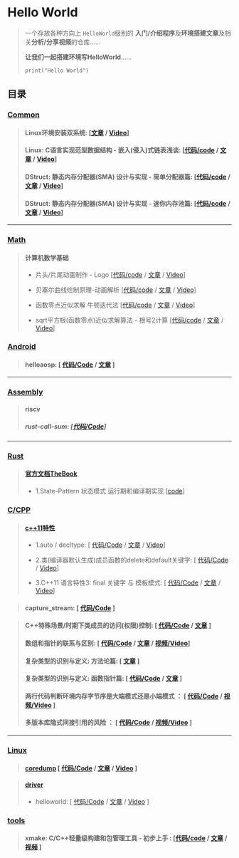 # Hello World
> 一个存放各种方向上 `HelloWorld`级别的 **入门/介绍程序**及**环境搭建文章**及相关**分析/分享视频**的仓库......
>
>  **让我们一起搭建环境写HelloWorld**......
>
> `print("Hello World")`



## 目录

### [Common](common)

> #### **Linux环境安装双系统**: [[文章](https://zhuanlan.zhihu.com/p/609573337) / [Video](https://www.bilibili.com/video/BV1p54y137Mg)]
>
> #### **Linux: C语言实现范型数据结构 - 嵌入(侵入)式链表浅谈**: [[代码/code](common/embedded-list.cpp) / [文章](https://zhuanlan.zhihu.com/p/675389928) / [Video](https://www.bilibili.com/video/BV1Se411q735/?share_source=copy_web&vd_source=2ab9f3bdf795fb473263ee1fc1d268d0)]
>
> #### **DStruct: 静态内存分配器(SMA) 设计与实现 - 简单分配器篇**: [[代码/code](dstruct/simple_allocator.cpp) / [文章](https://zhuanlan.zhihu.com/p/659002942) / [Video](https://www.bilibili.com/video/BV1Rb4y157iM/?share_source=copy_web&vd_source=2ab9f3bdf795fb473263ee1fc1d268d0)]
>
> #### **DStruct: 静态内存分配器(SMA) 设计与实现 - 迷你内存池篇**: [[代码/code](dstruct/mini_mempool.cpp) / [文章](https://zhuanlan.zhihu.com/p/676909947) / [Video](https://www.bilibili.com/video/BV18W4y1A7Ww/?share_source=copy_web&vd_source=2ab9f3bdf795fb473263ee1fc1d268d0)]


---


### [Math](math)
> #### **计算机数学基础**
>
> - 片头/片尾动画制作 - Logo [[代码/code](math/cs-mathbase/logo.py) / [文章]() / [Video](https://www.bilibili.com/video/BV1ig4y1e7Fy/?share_source=copy_web&vd_source=2ab9f3bdf795fb473263ee1fc1d268d0)]
>
> - 贝塞尔曲线绘制原理-动画解析 [[代码/code](math/cs-mathbase/bezier_curve_by_de_casteljau.py) / [文章]() / [Video](https://www.bilibili.com/video/BV1Mg4y1e713/?share_source=copy_web&vd_source=2ab9f3bdf795fb473263ee1fc1d268d0)]
>
> - 函数零点近似求解 牛顿迭代法 [[代码/code](math/cs-mathbase/funtion_zeros.py) / [文章](https://zhuanlan.zhihu.com/p/684035158) / [Video](https://www.bilibili.com/video/BV1px4y127PD/?share_source=copy_web&vd_source=2ab9f3bdf795fb473263ee1fc1d268d0)]
>
> - sqrt平方根(函数零点)近似求解算法 - 根号2计算 [[代码/code](math/cs-mathbase/funtion_zeros.py) / [文章](https://zhuanlan.zhihu.com/p/684035158) / [Video](https://www.bilibili.com/video/BV1MF4m1j7jj)]


### [Android](android)

> #### **helloaosp**: [ [代码/Code](android/helloaosp) / [文章](https://zhuanlan.zhihu.com/p/572100374) ]




---



### [Assembly](assembly/)

> #### riscv
>
> ##### rust-call-sum: [[代码/Code](assembly/riscv/rust-call-sum)]



---

### [Rust](rust)

> #### [官方文档TheBook](rust/the-book)
> - 1.State-Pattern 状态模式 运行期和编译期实现 [[code](rust/the-book/ch17)]
>

### [C/CPP](cpp)

> #### [c++11特性](cpp/c++11)
>
> - 1.auto / decltype: [ [代码/Code](cpp/cpp11/01-decltype_and_auto.cpp) / [文章](https://zhuanlan.zhihu.com/p/635745510)  / [Video](https://www.bilibili.com/video/BV1aj411X7gy)]
>
> - 2.类(编译器默认生成)成员函数的delete和default关键字: [ [代码/Code](cpp/cpp11/02-delete-and-default.cpp) / [Video](https://www.bilibili.com/video/BV12M4y1p794)]
>
> - 3.C++11 语言特性3: final 关键字 与 模板模式: [ [代码/Code](cpp/cpp11/03-final_keyward.cpp) / [文章](https://zhuanlan.zhihu.com/p/673357342) / [Video](https://www.bilibili.com/video/BV1ei4y1a7AF)]

> #### **capture_stream**: [ [代码/Code](cpp/capture_stream) ]

> #### **C++特殊场景/时期下类成员的访问(权限)控制**: [ [代码/Code](cpp/class_access_control_hook_ctor) / [文章](https://zhuanlan.zhihu.com/p/539824562) ]
>
> #### 数组和指针的联系与区别: [ [代码/Code](cpp/array-and-pointer.c) / [文章](https://www.zhihu.com/question/586705302/answer/3088963236) / [视频/Video](https://www.bilibili.com/video/BV1LX4y1q7HB)]
>
> #### 复杂类型的识别与定义: 方法论篇: [ [文章](https://zhuanlan.zhihu.com/p/341431827) ]
>
> #### 复杂类型的识别与定义: 函数指针篇: [ [代码/Code](cpp/complex_type_def.c) / [文章](https://www.zhihu.com/question/608829835/answer/3092274674) ]
>
> #### 两行代码判断环境内存字节序是大端模式还是小端模式 ： [ [代码/Code](cpp/byte_seq.c) / [视频/Video](https://www.bilibili.com/video/BV1Wh4y1M7uv) ]
>
> #### 多版本库隐式间接引用的风险 ： [ [代码/Code](cpp/linker_and_lib_version_issue) / [视频/Video]() ]



---



### [Linux](linux)

> #### [coredump](linux/coredump) [ [代码/Code](linux/coredump) / [文章](https://zhuanlan.zhihu.com/p/638514345) / [Video](https://www.bilibili.com/video/BV1wV4y1y7Hr) ]

> #### [driver](linux/driver)
>
> - helloworld: [ [代码/Code](linux/driver/helloworld) / [文章](https://zhuanlan.zhihu.com/p/632738783) / [Video](https://www.bilibili.com/video/BV1Az4y1q7g4/?share_source=copy_web&vd_source=2ab9f3bdf795fb473263ee1fc1d268d0) ]


### [tools](tools)

>
> #### xmake: C/C++轻量级构建和包管理工具 - 初步上手 : [[代码/code](tools/xmake) / [文章]() / [视频]() ] 